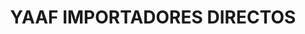 ---
title: "YAAF IMPORTADORES DIRECTOS"
url: /san-salvador/yaaf-importadores-directos/
shop: Allgemein
---